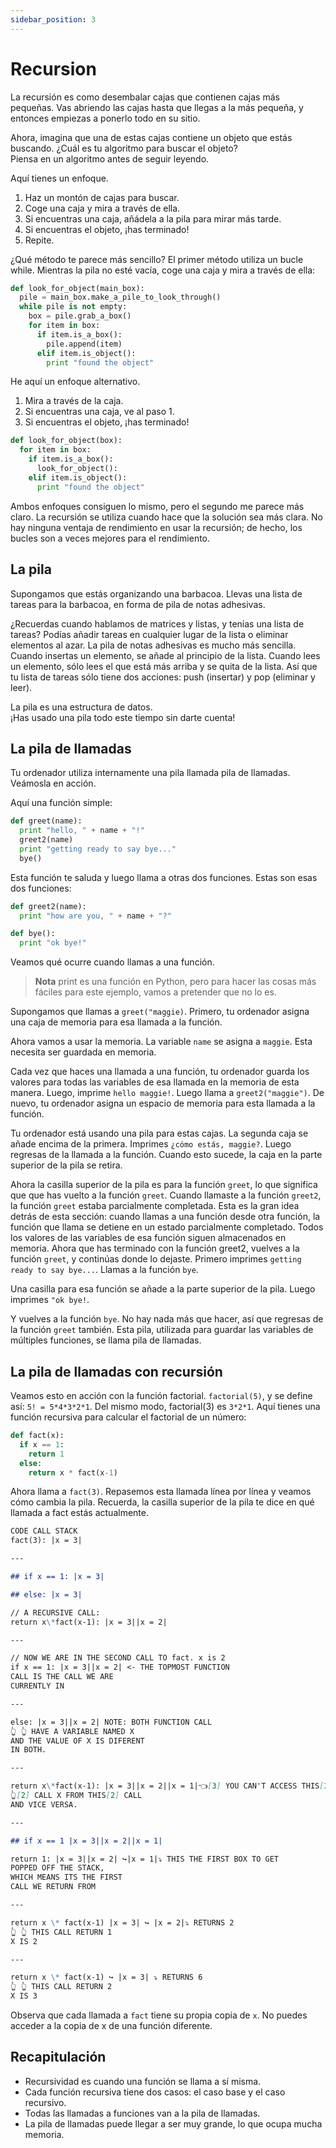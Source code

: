 ```yaml
---
sidebar_position: 3
---
```


# Recursion

La recursión es como desembalar cajas que contienen cajas más pequeñas. Vas abriendo las cajas hasta que llegas a la más pequeña,
y entonces empiezas a ponerlo todo en su sitio.

Ahora, imagina que una de estas cajas contiene un objeto que estás buscando. ¿Cuál es tu algoritmo para buscar el objeto?  
Piensa en un algoritmo antes de seguir leyendo.

Aquí tienes un enfoque.

1. Haz un montón de cajas para buscar.
2. Coge una caja y mira a través de ella.
3. Si encuentras una caja, añádela a la pila para mirar más tarde.
4. Si encuentras el objeto, ¡has terminado!
5. Repite.

¿Qué método te parece más sencillo? El primer método utiliza un bucle while. Mientras la pila no esté vacía, coge una caja
y mira a través de ella:

```py
def look_for_object(main_box):
  pile = main_box.make_a_pile_to_look_through()
  while pile is not empty:
    box = pile.grab_a_box()
    for item in box:
      if item.is_a_box():
        pile.append(item)
      elif item.is_object():
        print "found the object"
```

He aquí un enfoque alternativo.

1. Mira a través de la caja.
2. Si encuentras una caja, ve al paso 1.
3. Si encuentras el objeto, ¡has terminado!

```py
def look_for_object(box):
  for item in box:
    if item.is_a_box():
      look_for_object():
    elif item.is_object():
      print "found the object"
```

Ambos enfoques consiguen lo mismo, pero el segundo me parece más claro. La recursión se utiliza cuando hace que la solución sea más clara. No hay ninguna ventaja de rendimiento en usar la recursión; de hecho, los bucles son a veces mejores para el rendimiento.

## La pila

Supongamos que estás organizando una barbacoa. Llevas una lista de tareas para la barbacoa, en forma de pila de notas adhesivas.

¿Recuerdas cuando hablamos de matrices y listas, y tenías una lista de tareas?
Podías añadir tareas en cualquier lugar de la lista o eliminar elementos al azar. La pila de notas adhesivas es mucho más sencilla. Cuando insertas un elemento, se añade al principio de la lista. Cuando lees un elemento, sólo lees el que está más arriba y se quita de la lista. Así que tu lista de tareas sólo tiene dos acciones: push (insertar) y pop (eliminar y leer).

La pila es una estructura de datos.  
¡Has usado una pila todo este tiempo sin darte cuenta!

## La pila de llamadas

Tu ordenador utiliza internamente una pila llamada pila de llamadas. Veámosla en acción.

Aquí una función simple:

```py
def greet(name):
  print "hello, " + name + "!"
  greet2(name)
  print "getting ready to say bye..."
  bye()
```

Esta función te saluda y luego llama a otras dos funciones. Estas son
esas dos funciones:

```py
def greet2(name):
  print "how are you, " + name + "?"
```

```py
def bye():
  print "ok bye!"
```

Veamos qué ocurre cuando llamas a una función.

> **Nota**
> print es una función en Python, pero para hacer las cosas más fáciles para este ejemplo, vamos a pretender que no lo es.

Supongamos que llamas a `greet("maggie)`. Primero, tu ordenador asigna una caja
de memoria para esa llamada a la función.

Ahora vamos a usar la memoria. La variable `name` se asigna a `maggie`. Esta
necesita ser guardada en memoria.

Cada vez que haces una llamada a una función, tu ordenador guarda los valores
para todas las variables de esa llamada en la memoria de esta manera. Luego, imprime `hello maggie!`. Luego llama a `greet2("maggie")`. De nuevo, tu ordenador asigna un espacio de memoria para esta llamada a la función.

Tu ordenador está usando una pila para estas cajas. La segunda caja se añade
encima de la primera. Imprimes `¿cómo estás, maggie?`. Luego regresas
de la llamada a la función. Cuando esto sucede, la caja en la parte superior de la pila
se retira.

Ahora la casilla superior de la pila es para la función `greet`, lo que significa que
que has vuelto a la función `greet`. Cuando llamaste a la función `greet2`,
la función `greet` estaba parcialmente completada. Esta es la gran idea detrás de esta sección:
cuando llamas a una función desde otra función, la función que llama se detiene en un estado parcialmente completado. Todos los valores de las variables de esa función siguen almacenados en memoria.
Ahora que has terminado con la función greet2, vuelves a la función `greet`, y continúas donde lo dejaste. Primero imprimes `getting ready to say bye...`. Llamas a la función `bye`.

Una casilla para esa función se añade a la parte superior de la pila. Luego imprimes `"ok bye!`.

Y vuelves a la función `bye`. No hay nada más que hacer, así que regresas de la función `greet` también.
Esta pila, utilizada para guardar las variables de múltiples funciones, se llama pila de llamadas.

## La pila de llamadas con recursión

Veamos esto en acción con la función factorial. `factorial(5)`, y se define así: `5! = 5*4*3*2*1`.
Del mismo modo, factorial(3) es `3*2*1`. Aquí tienes una función recursiva para calcular el factorial de un número:

```py
def fact(x):
  if x == 1:
    return 1
  else:
    return x * fact(x-1)
```

Ahora llama a `fact(3)`. Repasemos esta llamada línea por línea y veamos cómo cambia la pila.
Recuerda, la casilla superior de la pila te dice en qué llamada a fact estás actualmente.

```markdown
CODE CALL STACK
fact(3): |x = 3|

---

## if x == 1: |x = 3|

## else: |x = 3|

// A RECURSIVE CALL:
return x\*fact(x-1): |x = 3||x = 2|

---

// NOW WE ARE IN THE SECOND CALL TO fact. x is 2
if x == 1: |x = 3||x = 2| <- THE TOPMOST FUNCTION
CALL IS THE CALL WE ARE
CURRENTLY IN

---

else: |x = 3||x = 2| NOTE: BOTH FUNCTION CALL
👆 👆 HAVE A VARIABLE NAMED X
AND THE VALUE OF X IS DIFERENT
IN BOTH.

---

return x\*fact(x-1): |x = 3||x = 2||x = 1|👈[3] YOU CAN'T ACCESS THIS[3]
👆[2] CALL X FROM THIS[2] CALL
AND VICE VERSA.

---

## if x == 1 |x = 3||x = 2||x = 1|

return 1: |x = 3||x = 2| ↪️|x = 1|⤵ THIS THE FIRST BOX TO GET
POPPED OFF THE STACK,
WHICH MEANS ITS THE FIRST
CALL WE RETURN FROM

---

return x \* fact(x-1) |x = 3| ↪️ |x = 2|⤵ RETURNS 2
👆 👆 THIS CALL RETURN 1
X IS 2

---

return x \* fact(x-1) ↪️ |x = 3| ⤵ RETURNS 6
👆 👆 THIS CALL RETURN 2
X IS 3
```

Observa que cada llamada a `fact` tiene su propia copia de `x`. No puedes acceder a la copia de x de una función diferente.

## Recapitulación

- Recursividad es cuando una función se llama a sí misma.
- Cada función recursiva tiene dos casos: el caso base y el caso recursivo.
- Todas las llamadas a funciones van a la pila de llamadas.
- La pila de llamadas puede llegar a ser muy grande, lo que ocupa mucha memoria.
